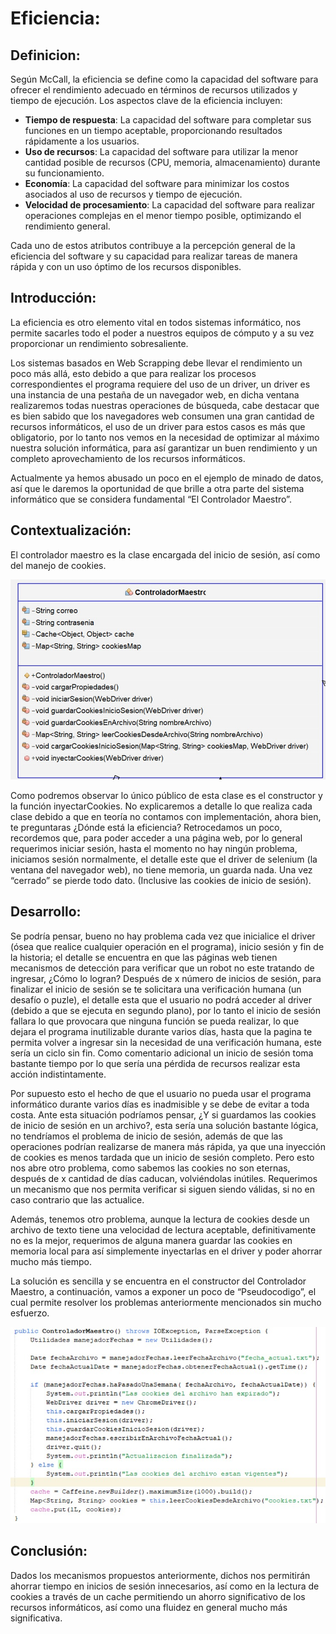 # Eficiencia:

## Definicion:
Según McCall, la eficiencia se define como la capacidad del software para ofrecer el rendimiento adecuado en términos de recursos utilizados y tiempo de ejecución. Los aspectos clave de la eficiencia incluyen:

- **Tiempo de respuesta**: La capacidad del software para completar sus funciones en un tiempo aceptable, proporcionando resultados rápidamente a los usuarios.
- **Uso de recursos**: La capacidad del software para utilizar la menor cantidad posible de recursos (CPU, memoria, almacenamiento) durante su funcionamiento.
- **Economía**: La capacidad del software para minimizar los costos asociados al uso de recursos y tiempo de ejecución.
- **Velocidad de procesamiento**: La capacidad del software para realizar operaciones complejas en el menor tiempo posible, optimizando el rendimiento general.

Cada uno de estos atributos contribuye a la percepción general de la eficiencia del software y su capacidad para realizar tareas de manera rápida y con un uso óptimo de los recursos disponibles.

## Introducción:
La eficiencia es otro elemento vital en todos sistemas informático, nos permite sacarles todo el poder a nuestros equipos de cómputo y a su vez proporcionar un rendimiento sobresaliente.

Los sistemas basados en Web Scrapping debe llevar el rendimiento un poco más allá, esto debido a que para realizar los procesos correspondientes el programa requiere del uso de un driver, un driver es una instancia de una pestaña de un navegador web, en dicha ventana realizaremos todas nuestras operaciones de búsqueda, cabe destacar que es bien sabido que los navegadores web consumen una gran cantidad de recursos informáticos, el uso de un driver para estos casos es más que obligatorio, por lo tanto nos vemos en la necesidad de optimizar al máximo nuestra solución informática, para así garantizar un buen rendimiento y un completo aprovechamiento de los recursos informáticos.

Actualmente ya hemos abusado un poco en el ejemplo de minado de datos, así que le daremos la oportunidad de que brille a otra parte del sistema informático que se considera fundamental “El Controlador Maestro”.


## Contextualización:

El controlador maestro es la clase encargada del inicio de sesión, así como del manejo de cookies.

![Clase](Documentacion/Images/ControladorMaestroClase.jpg)

Como podremos observar lo único público de esta clase es el constructor y la función inyectarCookies. No explicaremos a detalle lo que realiza cada clase debido a que en teoría no contamos con implementación, ahora bien, te preguntaras ¿Dónde está la eficiencia?
Retrocedamos un poco, recordemos que, para poder acceder a una página web, por lo general requerimos iniciar sesión, hasta el momento no hay ningún problema, iniciamos sesión normalmente, el detalle este que el driver de selenium (la ventana del navegador web), no tiene memoria, un guarda nada. Una vez “cerrado” se pierde todo dato. (Inclusive las cookies de inicio de sesión).

## Desarrollo:

Se podría pensar, bueno no hay problema cada vez que inicialice el driver (ósea que realice cualquier operación en el programa), inicio sesión y fin de la historia; el detalle se encuentra en que las páginas web tienen mecanismos de detección para verificar que un robot no este tratando de ingresar, ¿Cómo lo logran? Después de x número de inicios de sesión, para finalizar el inicio de sesión se te solicitara una verificación humana (un desafío o puzle), el detalle esta que el usuario no podrá acceder al driver (debido a que se ejecuta en segundo plano), por lo tanto el inicio de sesión fallara lo que provocara que ninguna función se pueda realizar, lo que dejara el programa inutilizable durante varios días, hasta que la pagina te permita volver a ingresar sin la necesidad de una verificación humana, este sería un ciclo sin fin. Como comentario adicional un inicio de sesión toma bastante tiempo por lo que sería una pérdida de recursos realizar esta acción indistintamente.

Por supuesto esto el hecho de que el usuario no pueda usar el programa informático durante varios días es inadmisible y se debe de evitar a toda costa. Ante esta situación podríamos pensar, ¿Y si guardamos las cookies de inicio de sesión en un archivo?, esta sería una solución bastante lógica, no tendríamos el problema de inicio de sesión, además de que las operaciones podrían realizarse de manera más rápida, ya que una inyección de cookies es menos tardada que un inicio de sesión completo.
Pero esto nos abre otro problema, como sabemos las cookies no son eternas, después de x cantidad de días caducan, volviéndolas inútiles. Requerimos un mecanismo que nos permita verificar si siguen siendo válidas, si no en caso contrario que las actualice.

Además, tenemos otro problema, aunque la lectura de cookies desde un archivo de texto tiene una velocidad de lectura aceptable, definitivamente no es la mejor, requerimos de alguna manera guardar las cookies en memoria local para así simplemente inyectarlas en el driver y poder ahorrar mucho más tiempo.

La solución es sencilla y se encuentra en el constructor del Controlador Maestro, a continuación, vamos a exponer un poco de “Pseudocodigo”, el cual 
permite resolver los problemas anteriormente mencionados sin mucho esfuerzo.

![Constructor](Documentacion/Images/ControladorMaestroConstructor.jpg)

## Conclusión:
Dados los mecanismos propuestos anteriormente, dichos nos permitirán ahorrar tiempo en inicios de sesión innecesarios, así como en la lectura de cookies a través de un cache permitiendo un ahorro significativo de los recursos informáticos, así como una fluidez en general mucho más significativa.
